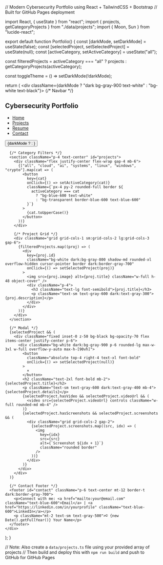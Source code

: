 // Modern Cybersecurity Portfolio using React + TailwindCSS + Bootstrap
// Built for GitHub Pages deployment

import React, { useState } from "react";
import { projects, getCategoryProjects } from "./data/projects";
import { Moon, Sun } from "lucide-react";

export default function Portfolio() {
  const [darkMode, setDarkMode] = useState(false);
  const [selectedProject, setSelectedProject] = useState(null);
  const [activeCategory, setActiveCategory] = useState("all");

  const filteredProjects =
    activeCategory === "all"
      ? projects
      : getCategoryProjects(activeCategory);

  const toggleTheme = () => setDarkMode(!darkMode);

  return (
    <div className={darkMode ? "dark bg-gray-900 text-white" : "bg-white text-black"}>
      {/* Navbar */}
      <nav className="flex justify-between items-center p-4 border-b border-gray-200 dark:border-gray-700">
        <h1 className="text-2xl font-bold">Cybersecurity Portfolio</h1>
        <ul className="flex gap-4">
          <li><a href="#home">Home</a></li>
          <li><a href="#projects">Projects</a></li>
          <li><a href="/resume.pdf" target="_blank">Resume</a></li>
          <li><a href="#contact">Contact</a></li>
        </ul>
        <button onClick={toggleTheme} className="ml-4 p-2 rounded">
          {darkMode ? <Sun /> : <Moon />}
        </button>
      </nav>

      {/* Category Filters */}
      <section className="p-4 text-center" id="projects">
        <div className="flex justify-center flex-wrap gap-4 mb-6">
          {["all", "cloud", "ai", "systems", "linux", "windows", "crypto"].map(cat => (
            <button
              key={cat}
              onClick={() => setActiveCategory(cat)}
              className={`px-4 py-2 rounded-full border ${
                activeCategory === cat
                  ? "bg-blue-600 text-white"
                  : "bg-transparent border-blue-600 text-blue-600"
              }`}
            >
              {cat.toUpperCase()}
            </button>
          ))}
        </div>

        {/* Project Grid */}
        <div className="grid grid-cols-1 sm:grid-cols-2 lg:grid-cols-3 gap-6">
          {filteredProjects.map((proj) => (
            <div
              key={proj.id}
              className="bg-white dark:bg-gray-800 shadow-md rounded-xl overflow-hidden cursor-pointer border dark:border-gray-700"
              onClick={() => setSelectedProject(proj)}
            >
              <img src={proj.image} alt={proj.title} className="w-full h-48 object-cover" />
              <div className="p-4">
                <h3 className="text-lg font-semibold">{proj.title}</h3>
                <p className="text-sm text-gray-600 dark:text-gray-300">{proj.description}</p>
              </div>
            </div>
          ))}
        </div>
      </section>

      {/* Modal */}
      {selectedProject && (
        <div className="fixed inset-0 z-50 bg-black bg-opacity-70 flex items-center justify-center p-6">
          <div className="bg-white dark:bg-gray-900 p-6 rounded-lg max-w-3xl w-full overflow-y-auto max-h-[90vh]">
            <button
              className="absolute top-4 right-4 text-xl font-bold"
              onClick={() => setSelectedProject(null)}
            >
              ×
            </button>
            <h2 className="text-2xl font-bold mb-2">{selectedProject.title}</h2>
            <p className="text-sm text-gray-600 dark:text-gray-400 mb-4">{selectedProject.details}</p>
            {selectedProject.hasVideo && selectedProject.videoUrl && (
              <video src={selectedProject.videoUrl} controls className="w-full rounded-md mb-4" />
            )}
            {selectedProject.hasScreenshots && selectedProject.screenshots && (
              <div className="grid grid-cols-2 gap-2">
                {selectedProject.screenshots.map((src, idx) => (
                  <img
                    key={idx}
                    src={src}
                    alt={`Screenshot ${idx + 1}`}
                    className="rounded border"
                  />
                ))}
              </div>
            )}
          </div>
        </div>
      )}

      {/* Contact Footer */}
      <footer id="contact" className="p-6 text-center mt-12 border-t dark:border-gray-700">
        <p>Connect with me: <a href="mailto:your@email.com" className="text-blue-600">Email</a> | <a href="https://linkedin.com/in/yourprofile" className="text-blue-600">LinkedIn</a></p>
        <p className="mt-2 text-sm text-gray-500">© {new Date().getFullYear()} Your Name</p>
      </footer>
    </div>
  );
}

// Note: Also create a `data/projects.ts` file using your provided array of projects
// Then build and deploy this with `npm run build` and push to GitHub for GitHub Pages
